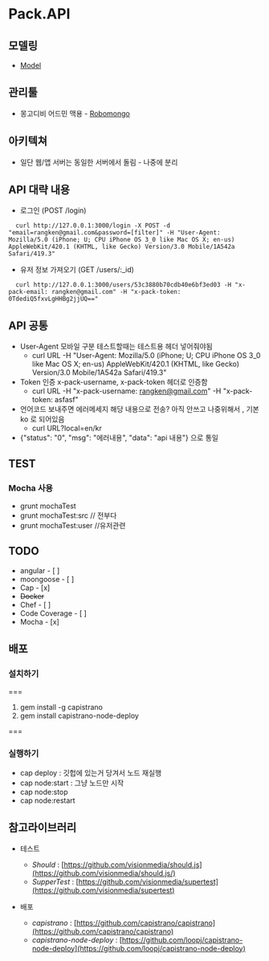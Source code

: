 # Pack.API
## 모델링
* [Model](./wiki/Data-Model)

## 관리툴
* 몽고디비 어드민 맥용 - [Robomongo](http://robomongo.org )

## 아키텍쳐
* 일단 웹/앱 서버는 동일한 서버에서 돌림 - 나중에 분리

## API 대략 내용
- 로그인 (POST /login)

```
  curl http://127.0.0.1:3000/login -X POST -d "email=rangken@gmail.com&password=[filter]" -H "User-Agent: Mozilla/5.0 (iPhone; U; CPU iPhone OS 3_0 like Mac OS X; en-us) AppleWebKit/420.1 (KHTML, like Gecko) Version/3.0 Mobile/1A542a Safari/419.3"
```

- 유저 정보 가져오기 (GET /users/:_id)

```
  curl http://127.0.0.1:3000/users/53c3880b70cdb40e6bf3ed03 -H "x-pack-email: rangken@gmail.com" -H "x-pack-token: 0TdediQ5fxvLgHHBg2jjUQ=="
```

## API 공통
* User-Agent 모바일 구분 테스트할때는 테스트용 헤더 넣어줘야됨
  - curl URL  -H "User-Agent: Mozilla/5.0 (iPhone; U; CPU iPhone OS 3_0 like Mac OS X; en-us) AppleWebKit/420.1 (KHTML, like Gecko) Version/3.0 Mobile/1A542a Safari/419.3"
* Token 인증 x-pack-username, x-pack-token 헤더로 인증함
  - curl URL -H "x-pack-username: rangken@gmail.com" -H "x-pack-token: asfasf"
* 언어코드 보내주면 에러메세지 해당 내용으로 전송? 아직 안쓰고 나중위해서 , 기본 ko 로 되어있음
  - curl URL?local=en/kr
* {"status": "0", "msg": "에러내용", "data": "api 내용"} 으로 통일

## TEST
### Mocha 사용
  - grunt mochaTest
  - grunt mochaTest:src // 전부다
  - grunt mochaTest:user //유저관련

## TODO
* angular - [ ]
* moongoose - [ ]
* Cap - [x]
* ~~Docker~~
* Chef - [ ]
* Code Coverage - [ ]
* Mocha - [x]

## 배포
### 설치하기
===

1. gem install -g capistrano
2. gem install capistrano-node-deploy

===
### 실행하기
* cap deploy : 깃헙에 있는거 당겨서 노드 재실행
* cap node:start : 그냥 노드만 시작
* cap node:stop
* cap node:restart

## 참고라이브러리
- 테스트
	- *Should* : [https://github.com/visionmedia/should.js](https://github.com/visionmedia/should.js/)
 	- *SupperTest* : [https://github.com/visionmedia/supertest](https://github.com/visionmedia/supertest)
 	
- 배포
	- *capistrano* : [https://github.com/capistrano/capistrano](https://github.com/capistrano/capistrano)
	- *capistrano-node-deploy* : [https://github.com/loopj/capistrano-node-deploy](https://github.com/loopj/capistrano-node-deploy)